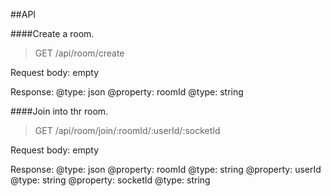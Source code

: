 ##API


####Create a room.

> GET /api/room/create

Request body: empty

Response: 
@type: json
    @property: roomId
    @type: string


####Join into thr room.

> GET /api/room/join/:roomId/:userId/:socketId

Request body: empty

Response: 
@type: json
    @property: roomId
    @type: string
    @property: userId
    @type: string
    @property: socketId
    @type: string
